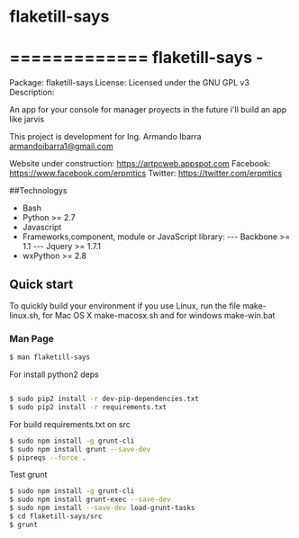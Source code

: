 # flaketill-says

=============
flaketill-says - 
=============
Package: flaketill-says
License: Licensed under the GNU GPL v3
Description:

An app for your console for manager proyects in the future i'll build an app like jarvis

This project is development for Ing. Armando Ibarra <armandoibarra1@gmail.com>


Website under construction: https://artpcweb.appspot.com
Facebook: https://www.facebook.com/erpmtics
Twitter: https://twitter.com/erpmtics


##Technologys

* Bash
* Python >= 2.7
* Javascript 
* Frameworks,component, module or JavaScript library: 
	--- Backbone >= 1.1 
	--- Jquery >=  1.7.1
* wxPython >= 2.8 

## Quick start

To quickly build your environment if you use Linux, run the 
file make-linux.sh, for Mac OS X make-macosx.sh and for windows
make-win.bat


### Man Page

```bash
$ man flaketill-says
```

For install python2 deps 

```bash

$ sudo pip2 install -r dev-pip-dependencies.txt
$ sudo pip2 install -r requirements.txt
```

For build requirements.txt on src

```bash
$ sudo npm install -g grunt-cli
$ sudo npm install grunt --save-dev
$ pipreqs --force .
```

Test grunt 


```bash
$ sudo npm install -g grunt-cli
$ sudo npm install grunt-exec --save-dev
$ sudo npm install --save-dev load-grunt-tasks
$ cd flaketill-says/src
$ grunt
```
